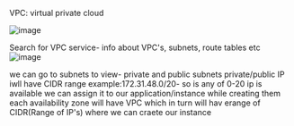 VPC: virtual private cloud

![image](https://user-images.githubusercontent.com/107784718/213640097-09f38293-8678-423e-a207-2666028c6ba3.png)

Search for VPC service- info about VPC's, subnets, route tables etc
![image](https://user-images.githubusercontent.com/107784718/213640310-e652d90a-383e-4392-bd74-4ea40cb19eae.png)

we can go to subnets to view- private and public subnets
private/public IP iwll have CIDR range example:172.31.48.0/20- so is any of 0-20 ip is available we can assign it to our application/instance while creating them
each availability zone will have VPC which in turn will hav erange of CIDR(Range of IP's) where we can craete our instance
